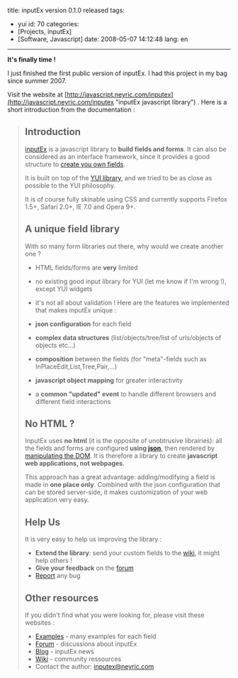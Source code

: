 title: inputEx version 0.1.0 released
tags:
- yui
id: 70
categories:
- [Projects, inputEx]
- [Software, Javascript]
date: 2008-05-07 14:12:48
lang: en
---

**It's finally time !**

I just finished the first public version of inputEx. I had this project in my bag since summer 2007.

Visit the website at [http://javascript.neyric.com/inputex](http://javascript.neyric.com/inputex "inputEx javascript library") . Here is a short introduction from the documentation :
> ## Introduction
> 
> [inputEx](../..) is a javascript library to **build fields and forms**.
> It can also be considered as an interface framework, since it provides a good structure to [create you own fields](create_field.html).
> 
> It is built on top of the [YUI library](http://developer.yahoo.com/yui/), and we tried to be as close as possible to the YUI philosophy.
> 
> It is of course fully skinable using CSS and currently supports Firefox 1.5+, Safari 2.0+, IE 7.0 and Opera 9+.
> 
> ## A unique field library
> 
> With so many form libraries out there, why would we create another one ?
> 
> *   HTML fields/forms are **very** limited
> *   no existing good input library for YUI (let me know if I'm wrong !), except YUI widgets
> *   it's not all about validation !
> Here are the features we implemented that makes inputEx unique :
> 
> *   **json configuration** for each field
> *   **complex data structures** (list/objects/tree/list of urls/objects of objects etc...)
> *   **composition** between the fields (for "meta"-fields such as InPlaceEdit,List,Tree,Pair,...)
> *   **javascript object mapping** for greater interactivity
> *   a **common "updated" event** to handle different browsers and different field interactions
> 
> ## No HTML ?
> 
> InputEx uses **no html** (it is the opposite of unobtrusive librairies): all the fields and forms are configured **using [json](http://json.org/)**, then rendered by [manipulating the DOM](dom_helpers.html).
> It is therefore a library to create **javascript web applications, not webpages**.
> 
> This approach has a great advantage: adding/modifying a field is made in **one place only**. Combined with
> the json configuration that can be stored server-side, it makes customization of your web application very easy.
> 
> ## Help Us
> 
> It is very easy to help us improving the library :
> 
> *   **Extend the library**: send your custom fields to the [wiki](http://code.google.com/p/inputex/w/list), it might help others !
> *   **Give your feedback** on the [forum](http://groups.google.com/group/inputex/)
> *   [Report](http://code.google.com/p/inputex/issues/list) any bug
> 
> ## Other resources
> 
> If you didn't find what you were looking for, please visit these websites :
> 
> *   [Examples](http://javascript.neyric.com/inputex/doc/js_docs_out/examples.html) - many examples for each field
> *   [Forum](http://groups.google.com/group/inputex/) - discussions about inputEx
> *   [Blog](http://javascript.neyric.com/blog/category/inputex/) - inputEx news
> *   [Wiki](http://code.google.com/p/inputex/w/list) - community ressources
> *   Contact the author: [inputex@neyric.com](mailto:inputex@neyric.com)